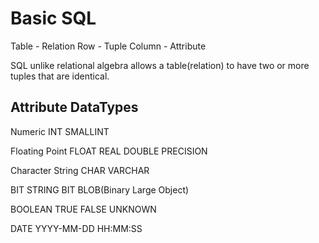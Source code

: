 # Basic SQL

Table - Relation
Row - Tuple
Column - Attribute

SQL unlike relational algebra allows a table(relation) to have two or more tuples that are identical.

## Attribute DataTypes

Numeric
    INT
    SMALLINT

Floating Point
    FLOAT
    REAL
    DOUBLE PRECISION

Character String
    CHAR
    VARCHAR

BIT STRING
    BIT
    BLOB(Binary Large Object)

BOOLEAN
    TRUE
    FALSE
    UNKNOWN

DATE
    YYYY-MM-DD HH:MM:SS
